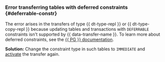 ### Error transferring tables with deferred constraints {#deferrable-constr}

The error arises in the transfers of type {{ dt-type-repl }} or {{ dt-type-copy-repl }} because updating tables and transactions with `DEFERRABLE` constraints isn't supported by {{ data-transfer-name }}. To learn more about deferred constraints, see the [{{ PG }} documentation](https://www.postgresql.org/docs/current/sql-set-constraints.html).

**Solution:** Change the constraint type in such tables to `IMMEDIATE` and [activate](../../../../data-transfer/operations/transfer.md#activate) the transfer again.

